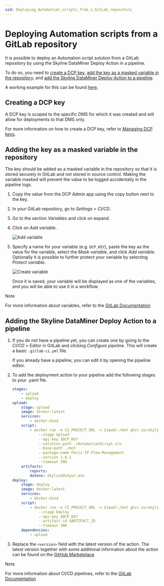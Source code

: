 ```yaml
---
uid: Deploying_Automation_scripts_from_a_GitLab_repository
---
```


# Deploying Automation scripts from a GitLab repository

It is possible to deploy an Automation script solution from a GitLab repository by using the Skyline DataMiner Deploy Action in a pipeline.

To do so, you need to [create a DCP key](#creating-a-dcp-key), [add the key as a masked variable in the repository](#adding-the-key-as-a-masked-variable-in-the-repository), and [add the Skyline DataMiner Deploy Action to a pipeline](#adding-the-skyline-dataminer-deploy-action-to-a-pipeline).

A working example for this can be found [here](https://gitlab.com/ziinecorp/paris-ip-flow-management).

## Creating a DCP key

A DCP key is scoped to the specific DMS for which it was created and will allow for deployments to that DMS only.

For more information on how to create a DCP key, refer to [Managing DCP keys](xref:Managing_DCP_keys).

## Adding the key as a masked variable in the repository

The key should be added as a masked variable in the repository so that it is stored securely in GitLab and not stored in source control. Making the variable masked will prevent the value to be logged accidentally in the pipeline logs.

1. Copy the value from the DCP Admin app using the copy button next to the key.
1. In your GitLab repository, go to *Settings* > *CI/CD*.
1. Go to the section *Variables* and click on expand.
1. Click on *Add variable*.

    ![Add variable](~/develop/images/GitLab_add_variable.png)

1. Specify a name for your variable (e.g. `DCP_KEY`), paste the key as the value for the variable, select the *Mask variable*, and click *Add variable*. Optionally it is possible to further protect your variable by selecting *Protect variable*.

    ![Create variable](~/develop/images/GitLab_create_variable.png)

   Once it is saved, your variable will be displayed as one of the variables, and you will be able to use it in a workflow.

> [!NOTE]
> For more information about variables, refer to the [GitLab Documentation](https://docs.gitlab.com/ee/ci/variables/)

## Adding the Skyline DataMiner Deploy Action to a pipeline

1. If you do not have a pipeline yet, you can create one by going to the *CI/CD* > *Editor* in GitLab and clicking *Configure pipeline*. This will create a basic `.gitlab-ci.yml` file.

   If you already have a pipeline, you can edit it by opening the pipeline editor.

1. To add the deployment action to your pipeline add the following stages to your .yaml file.

    ```yaml
    stages:
        - upload
        - deploy
    upload:
        stage: upload
        image: docker:latest
        services:
            - docker:dind
        script:
            - docker run -e CI_PROJECT_URL -v $(pwd):/mnt ghcr.io/skylinecommunications/skyline-dataminer-deploy-action:<version>
                --stage Upload 
                --api-key $DCP_KEY
                --solution-path ./AutomationScript.sln
                --base-path ./mnt
                --package-name Paris-IP-Flow-Management 
                --version 1.0.1
                --timeout 300
        artifacts:
            reports:
            dotenv: SkylineOutput.env
    deploy:
        stage: deploy
        image: docker:latest
        services:
            - docker:dind
        script:
            - docker run -e CI_PROJECT_URL -v $(pwd):/mnt ghcr.io/skylinecommunications/skyline-dataminer-deploy-action:<version>
                --stage Deploy 
                --api-key $DCP_KEY
                --artifact-id $ARTIFACT_ID
                --timeout 300
        dependencies:
            - upload
    ```

1. Replace the `<version>` field with the latest version of the action. The latest version together with some additional information about the action can be found on the [GitHub Marketplace](https://github.com/marketplace/actions/skyline-dataminer-deploy-action)

> [!NOTE]
> For more information about CI/CD pipelines, refer to the [GitLab Documentation](https://docs.gitlab.com/ee/ci/)